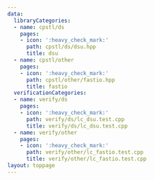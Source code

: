 ```yaml
---
data:
  libraryCategories:
  - name: cpstl/ds
    pages:
    - icon: ':heavy_check_mark:'
      path: cpstl/ds/dsu.hpp
      title: dsu
  - name: cpstl/other
    pages:
    - icon: ':heavy_check_mark:'
      path: cpstl/other/fastio.hpp
      title: fastio
  verificationCategories:
  - name: verify/ds
    pages:
    - icon: ':heavy_check_mark:'
      path: verify/ds/lc_dsu.test.cpp
      title: verify/ds/lc_dsu.test.cpp
  - name: verify/other
    pages:
    - icon: ':heavy_check_mark:'
      path: verify/other/lc_fastio.test.cpp
      title: verify/other/lc_fastio.test.cpp
layout: toppage
---
```

